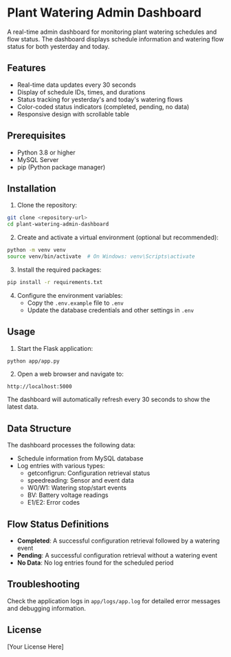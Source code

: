 # Plant Watering Admin Dashboard

A real-time admin dashboard for monitoring plant watering schedules and flow status. The dashboard displays schedule information and watering flow status for both yesterday and today.

## Features

- Real-time data updates every 30 seconds
- Display of schedule IDs, times, and durations
- Status tracking for yesterday's and today's watering flows
- Color-coded status indicators (completed, pending, no data)
- Responsive design with scrollable table

## Prerequisites

- Python 3.8 or higher
- MySQL Server
- pip (Python package manager)

## Installation

1. Clone the repository:
```bash
git clone <repository-url>
cd plant-watering-admin-dashboard
```

2. Create and activate a virtual environment (optional but recommended):
```bash
python -m venv venv
source venv/bin/activate  # On Windows: venv\Scripts\activate
```

3. Install the required packages:
```bash
pip install -r requirements.txt
```

4. Configure the environment variables:
   - Copy the `.env.example` file to `.env`
   - Update the database credentials and other settings in `.env`

## Usage

1. Start the Flask application:
```bash
python app/app.py
```

2. Open a web browser and navigate to:
```
http://localhost:5000
```

The dashboard will automatically refresh every 30 seconds to show the latest data.

## Data Structure

The dashboard processes the following data:

- Schedule information from MySQL database
- Log entries with various types:
  - getconfigrun: Configuration retrieval status
  - speedreading: Sensor and event data
  - W0/W1: Watering stop/start events
  - BV: Battery voltage readings
  - E1/E2: Error codes

## Flow Status Definitions

- **Completed**: A successful configuration retrieval followed by a watering event
- **Pending**: A successful configuration retrieval without a watering event
- **No Data**: No log entries found for the scheduled period

## Troubleshooting

Check the application logs in `app/logs/app.log` for detailed error messages and debugging information.

## License

[Your License Here] 